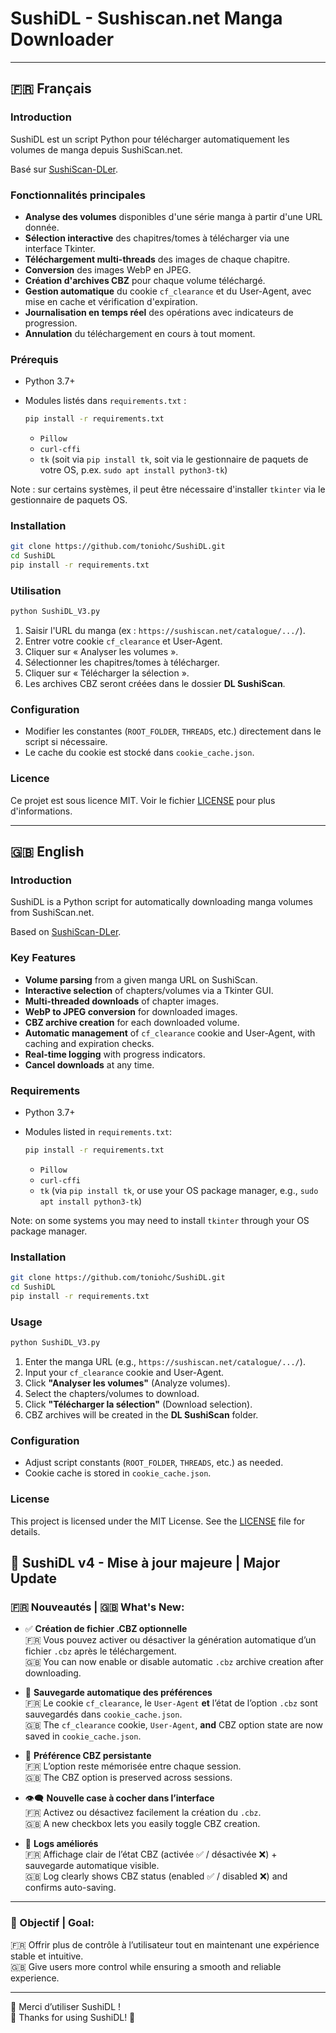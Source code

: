 # SushiDL - Sushiscan.net Manga Downloader

&#x20;

---

## 🇫🇷 Français

### Introduction

SushiDL est un script Python pour télécharger automatiquement les volumes de manga depuis SushiScan.net.

Basé sur [SushiScan-DLer](http://github.com/zyioump/SushiScan-DLer).

### Fonctionnalités principales

* **Analyse des volumes** disponibles d'une série manga à partir d'une URL donnée.
* **Sélection interactive** des chapitres/tomes à télécharger via une interface Tkinter.
* **Téléchargement multi-threads** des images de chaque chapitre.
* **Conversion** des images WebP en JPEG.
* **Création d'archives CBZ** pour chaque volume téléchargé.
* **Gestion automatique** du cookie `cf_clearance` et du User-Agent, avec mise en cache et vérification d'expiration.
* **Journalisation en temps réel** des opérations avec indicateurs de progression.
* **Annulation** du téléchargement en cours à tout moment.

### Prérequis

* Python 3.7+
* Modules listés dans `requirements.txt` :

  ```bash
  pip install -r requirements.txt
  ```

  * `Pillow`
  * `curl-cffi`
  * `tk` (soit via `pip install tk`, soit via le gestionnaire de paquets de votre OS, p.ex. `sudo apt install python3-tk`)

Note : sur certains systèmes, il peut être nécessaire d'installer `tkinter` via le gestionnaire de paquets OS.

### Installation

```bash
git clone https://github.com/toniohc/SushiDL.git
cd SushiDL
pip install -r requirements.txt
```

### Utilisation

```bash
python SushiDL_V3.py
```

1. Saisir l'URL du manga (ex : `https://sushiscan.net/catalogue/.../`).
2. Entrer votre cookie `cf_clearance` et User-Agent.
3. Cliquer sur « Analyser les volumes ».
4. Sélectionner les chapitres/tomes à télécharger.
5. Cliquer sur « Télécharger la sélection ».
6. Les archives CBZ seront créées dans le dossier **DL SushiScan**.

### Configuration

* Modifier les constantes (`ROOT_FOLDER`, `THREADS`, etc.) directement dans le script si nécessaire.
* Le cache du cookie est stocké dans `cookie_cache.json`.

### Licence

Ce projet est sous licence MIT. Voir le fichier [LICENSE](LICENSE) pour plus d'informations.

---

## 🇬🇧 English

### Introduction

SushiDL is a Python script for automatically downloading manga volumes from SushiScan.net.

Based on [SushiScan-DLer](http://github.com/zyioump/SushiScan-DLer).

### Key Features

* **Volume parsing** from a given manga URL on SushiScan.
* **Interactive selection** of chapters/volumes via a Tkinter GUI.
* **Multi-threaded downloads** of chapter images.
* **WebP to JPEG conversion** for downloaded images.
* **CBZ archive creation** for each downloaded volume.
* **Automatic management** of `cf_clearance` cookie and User-Agent, with caching and expiration checks.
* **Real-time logging** with progress indicators.
* **Cancel downloads** at any time.

### Requirements

* Python 3.7+
* Modules listed in `requirements.txt`:

  ```bash
  pip install -r requirements.txt
  ```

  * `Pillow`
  * `curl-cffi`
  * `tk` (via `pip install tk`, or use your OS package manager, e.g., `sudo apt install python3-tk`)

Note: on some systems you may need to install `tkinter` through your OS package manager.

### Installation

```bash
git clone https://github.com/toniohc/SushiDL.git
cd SushiDL
pip install -r requirements.txt
```

### Usage

```bash
python SushiDL_V3.py
```

1. Enter the manga URL (e.g., `https://sushiscan.net/catalogue/.../`).
2. Input your `cf_clearance` cookie and User-Agent.
3. Click **"Analyser les volumes"** (Analyze volumes).
4. Select the chapters/volumes to download.
5. Click **"Télécharger la sélection"** (Download selection).
6. CBZ archives will be created in the **DL SushiScan** folder.

### Configuration

* Adjust script constants (`ROOT_FOLDER`, `THREADS`, etc.) as needed.
* Cookie cache is stored in `cookie_cache.json`.

### License

This project is licensed under the MIT License. See the [LICENSE](LICENSE) file for details.

## 🎉 SushiDL v4 - Mise à jour majeure | Major Update

### 🇫🇷 Nouveautés | 🇬🇧 What's New:
- ✅ **Création de fichier .CBZ optionnelle**  
  🇫🇷 Vous pouvez activer ou désactiver la génération automatique d’un fichier `.cbz` après le téléchargement.  
  🇬🇧 You can now enable or disable automatic `.cbz` archive creation after downloading.

- 💾 **Sauvegarde automatique des préférences**  
  🇫🇷 Le cookie `cf_clearance`, le `User-Agent` **et** l’état de l’option `.cbz` sont sauvegardés dans `cookie_cache.json`.  
  🇬🇧 The `cf_clearance` cookie, `User-Agent`, **and** CBZ option state are now saved in `cookie_cache.json`.

- 🔁 **Préférence CBZ persistante**  
  🇫🇷 L’option reste mémorisée entre chaque session.  
  🇬🇧 The CBZ option is preserved across sessions.

- 👁️‍🗨️ **Nouvelle case à cocher dans l’interface**  
  🇫🇷 Activez ou désactivez facilement la création du `.cbz`.  
  🇬🇧 A new checkbox lets you easily toggle CBZ creation.

- 📝 **Logs améliorés**  
  🇫🇷 Affichage clair de l’état CBZ (activée ✅ / désactivée ❌) + sauvegarde automatique visible.  
  🇬🇧 Log clearly shows CBZ status (enabled ✅ / disabled ❌) and confirms auto-saving.

---

### 🎯 Objectif | Goal:
🇫🇷 Offrir plus de contrôle à l’utilisateur tout en maintenant une expérience stable et intuitive.  
🇬🇧 Give users more control while ensuring a smooth and reliable experience.

---

🙏 Merci d’utiliser SushiDL !  
🙏 Thanks for using SushiDL! 🍣

